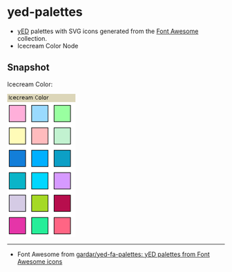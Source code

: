 # yed-palettes

*   [yED](http://www.yworks.com/en/products/yfiles/yed/) palettes with SVG icons generated from the [Font Awesome](http://fontawesome.io) collection.
*   Icecream Color Node

## Snapshot

Icecream Color:

![icecream-color.png](https://raw.githubusercontent.com/alswl/yed-palettes/master/snapshot.png)

----

*   Font Awesome from [gardar/yed-fa-palettes: yED palettes from Font Awesome icons](https://github.com/gardar/yed-fa-palettes)
